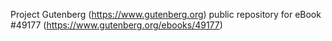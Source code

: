 Project Gutenberg (https://www.gutenberg.org) public repository for eBook #49177 (https://www.gutenberg.org/ebooks/49177)
